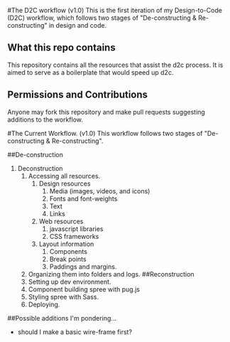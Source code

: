 #The D2C workflow (v1.0)
This is the first iteration of my Design-to-Code (D2C) workflow, which follows two stages of "De-constructing & Re-constructing" in design and code.

## What this repo contains
This repository contains all the resources that assist the d2c process.
It is aimed to serve as a boilerplate that would speed up d2c. 

## Permissions and Contributions
Anyone may fork this repository and make pull requests suggesting additions to the workflow.

#The Current Workflow. (v1.0)
This workflow follows two stages of "De-constructing & Re-constructing".

##De-construction
1. Deconstruction
    1. Accessing all resources.
        1. Design resources
            1. Media (images, videos, and icons)
            2. Fonts and font-weights
            3. Text
            4. Links
        2. Web resources
            1. javascript libraries
            2. CSS frameworks
        3. Layout information
            1. Components
            2. Break points
            3. Paddings and margins.
    2. Organizing them into folders and logs.
##Reconstruction
    1. Setting up dev environment.
    2. Component building spree with pug.js
    3. Styling spree with Sass.
    4. Deploying.

##Possible additions I'm pondering...
* should I make a basic wire-frame first?